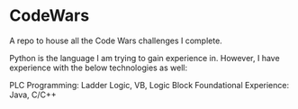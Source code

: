 # CodeWars
A repo to house all the Code Wars challenges I complete.

Python is the language I am trying to gain experience in. However, I have experience with the below technologies as well:

PLC Programming: Ladder Logic, VB, Logic Block
Foundational Experience: Java, C/C++
